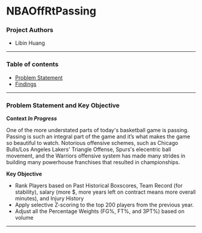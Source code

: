 # NBAOffRtPassing

### Project Authors
- Libin Huang

---

### Table of contents
- <u>[Problem Statement](#Problem-Statement-and-Key-Objective)</u>
- <u>[Findings](#Findings)</u>

---

### Problem Statement and Key Objective

<b> Context </b>
***In Progress***

One of the more understated parts of today's basketball game is passing. Passing is such an integral part of the game and it’s what makes the game so beautiful to watch. Notorious offensive schemes, such as Chicago Bulls/Los Angeles Lakers' Triangle Offense, Spurs's elecentric ball movement, and the Warriors offensive system has made many strides in building many powerhouse franchises that resulted in championships. 



<b> Key Objective </b>
- Rank Players based on Past Historical Boxscores, Team Record (for stability), salary (more $, more years left on contract means more overall minutes), and Injury History
- Apply selective Z-scoring to the top 200 players from the previous year.
- Adjust all the Percentage Weights (FG%, FT%, and 3PT%) based on volume
---
